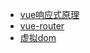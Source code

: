 - [vue响应式原理](https://juejin.cn/post/6916433672820228110/)
- [vue-router](https://juejin.cn/post/6910002454713073672)
- [虚拟dom](https://www.processon.com/diagraming/5ff2c7c85653bb21c1b8b9f0)
